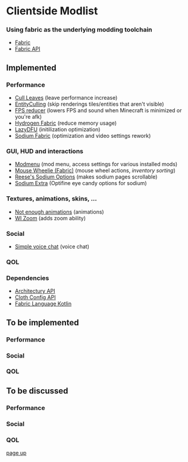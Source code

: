 # Clientside Modlist
### Using fabric as the underlying modding toolchain
* [Fabric](https://fabricmc.net/)
* [Fabric API](https://www.curseforge.com/minecraft/mc-mods/fabric-api)

## Implemented
### Performance
* [Cull Leaves](https://www.curseforge.com/minecraft/mc-mods/cull-leaves) (leave performance increase)
* [EntityCulling](https://github.com/tr7zw/EntityCulling) (skip renderings tiles/entities that aren't visible)
* [FPS reducer](https://www.curseforge.com/minecraft/mc-mods/fps-reducer) (lowers FPS and sound when Minecraft is minimized or you're afk)
* [Hydrogen Fabric](https://github.com/CaffeineMC/hydrogen-fabric) (reduce memory usage)
* [LazyDFU](https://www.curseforge.com/minecraft/mc-mods/lazydfu) (initilization optimization)
* [Sodium Fabric](https://github.com/CaffeineMC/sodium-fabric) (optimization and video settings rework)

### GUI, HUD and interactions
* [Modmenu](https://www.curseforge.com/minecraft/mc-mods/modmenu) (mod menu, access settings for various installed mods)
* [Mouse Wheelie (Fabric)](https://www.curseforge.com/minecraft/mc-mods/mouse-wheelie) (mouse wheel actions, *inventory sorting*)
* [Reese's Sodium Options](https://www.curseforge.com/minecraft/mc-mods/reeses-sodium-options) (makes sodium pages scrollable)
* [Sodium Extra](https://www.curseforge.com/minecraft/mc-mods/sodium-extra) (Optifine eye candy options for sodium)


### Textures, animations, skins, ...
* [Not enough animations](https://www.curseforge.com/minecraft/mc-mods/not-enough-animations) (animations)
* [WI Zoom](https://www.curseforge.com/minecraft/mc-mods/wi-zoom) (adds zoom ability)

### Social
* [Simple voice chat](https://www.curseforge.com/minecraft/mc-mods/simple-voice-chat) (voice chat)
### QOL
### Dependencies
* [Architectury API](https://www.curseforge.com/minecraft/mc-mods/architectury-fabric)
* [Cloth Config API](https://www.curseforge.com/minecraft/mc-mods/cloth-config)
* [Fabric Language Kotlin](https://www.curseforge.com/minecraft/mc-mods/fabric-language-kotlin)


## To be implemented
### Performance
### Social
### QOL


## To be discussed
### Performance
### Social
### QOL

[page up](https://github.com/WhiteBrownie/1.18Server/tree/main/1.18-rc3)
